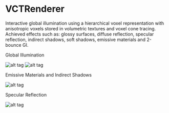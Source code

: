 # VCTRenderer
Interactive global illumination using a hierarchical voxel representation with anisotropic voxels stored in volumetric textures and voxel cone tracing. Achieved effects such as: glossy surfaces, diffuse reflection, specular reflection, indirect shadows, soft shadows, emissive materials and 2-bounce GI.

Global Illumination

![alt tag](https://i.imgur.com/S4fssRn.jpg)
![alt tag](https://i.imgur.com/3l7pREy.png)

Emissive Materials and Indirect Shadows

![alt tag](https://i.imgur.com/pN1T5dm.png)

Specular Reflection

![alt tag](https://i.imgur.com/eMgkB8L.png)
